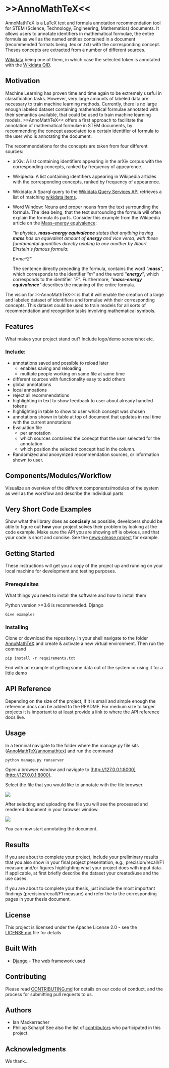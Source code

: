 # \>>AnnoMathTeX<<

AnnoMathTeX is a LaTeX text and formula annotation recommendation tool for STEM (Science, Technology, Engineering, 
Mathematics) documents. It allows users to annotate 
identifiers in mathematical formulae, the entire formula as well as the named entities contained in a document 
(recommended formats being .tex or .txt) with the corresponding concept. Theses concepts are extracted from a number of 
different sources.

[Wikidata](https://www.wikidata.org) being one of them, in which case the selected token is annotated
with the [Wikidata QID](https://en.wikipedia.org/wiki/Wikidata#Items).

## Motivation
Machine Learning has proven time and time again to be extremely useful in classification tasks. However, very large 
amounts of labeled data are necessary to train machine learning methods. Currently, there is no large enough labeled 
dataset containing mathematical formulae annotated with their semantics available, that could be used to train machine 
learning models. >>AnnoMathTeX<< offers a first approach to facilitate the annotation of mathematical formulae in STEM 
documents, by recommending the concept associated to a certain identifier of formula to the user who is annotating the 
document.

The recommendations for the concepts are taken from four different sources:
* arXiv: A list containing identifiers appearing in the arXiv corpus with the corresponding concepts, ranked by frequency of appearence.
* Wikipedia: A list containing identifiers appearing in Wikipedia articles with the corresponding concepts, ranked by frequency of appearence.
* Wikidata: A Sparql query to the [Wikidata Query Services API](https://query.wikidata.org) retrieves a list of matching [wikidata items](https://en.wikipedia.org/wiki/Wikidata#Items).
* Word Window: Nouns and proper nouns from the text surrounding the formula. The idea being, that the text surrounding the formula will often explain the formula its parts. Consider this example from the Wikipedia article on the [Mass-energy equivalence](https://en.wikipedia.org/wiki/Mass–energy_equivalence):
   
  *"In physics, **mass–energy equivalence** states that anything having **mass** has an equivalent amount of **energy** and vice versa, with these fundamental quantities directly relating to one another by Albert Einstein's famous formula:*

  *E=mc^2"*
  
  The sentence directly preceding the formula, contains the word *"**mass**"*, which corresponds to the identifier *"m"* and the word *"**energy**"*, which corresponds to the identifier *"E"*. Furthermore, *"**mass–energy equivalence**"* describes the meaning of the entire formula.
 
The vision for >>AnnoMathTeX<< is that it will enable the creation of a large and labeled dataset of identifiers and formulae with their corresponding concepts.
This dataset could be used to train models for all sorts of recommendation and recognition tasks involving mathematical symbols.
## Features

What makes your project stand out? Include logo/demo screenshot etc.





### Include:
* annotations saved and possible to reload later
  * enables saving and reloading
  * multiple people working on same file at same time
* different sources with functionality easy to add others
* global annotations
* local annoations
* reject all recommendations
* highlighting in text to show feedback to user about already handled tokens
* highlighting in table to show to user which concept was chosen
* annotations shown in table at top of document that updates in real time with the current annotations
* Evaluation file
  * per annotation
  * which sources contained the conecpt that the user selected for the annotation
  * which position the selected concept had in the column.
* Randomized and anonymzed recommendation sources, or information shown to user.

## Components/Modules/Workflow

Visualize an overview of the different components/modules of the system as well as the workflow and describe the individual parts

## Very Short Code Examples

Show what the library does as **concisely** as possible, developers should be able to figure out **how** your project solves their problem by looking at the code example. Make sure the API you are showing off is obvious, and that your code is short and concise. See the [news-please project](https://github.com/fhamborg/news-please/blob/master/README.md#use-within-your-own-code-as-a-library) for example.

## Getting Started

These instructions will get you a copy of the project up and running on your local machine for development and testing purposes.

### Prerequisites

What things you need to install the software and how to install them

Python version >=3.6 is recommended.
Django 


```
Give examples
```

### Installing

Clone or download the repository. In your shell navigate to the folder [AnnoMathTeX](/AnnoMathTeX) and create & activate
a new virtual environment. Then run the command
```
pip install -r requirements.txt
```



End with an example of getting some data out of the system or using it for a little demo

## API Reference

Depending on the size of the project, if it is small and simple enough the reference docs can be added to the README. For medium size to larger projects it is important to at least provide a link to where the API reference docs live.

## Usage

In a terminal navigate to the folder where the manage.py file sits ([AnnoMathTeX/annomathtex](/AnnoMathTeX/annomathtex))
and run the command
```python
python manage.py runserver
```
Open a browser window and navigate to [http://127.0.0.1:8000](http://127.0.0.1:8000). 

Select the file that you would like to annotate with the file browser.

![](https://github.com/philsMINT/AnnoMathTeX/blob/master/media/upload.gif)

After selecting and uploading the file you will see the processed and rendered document in your browser window.

![](https://github.com/philsMINT/AnnoMathTeX/blob/master/media/uploaded_file.png)


You can now start annotating the document.


## Results

If you are about to complete your project, include your preliminary results that you also show in your final project presentation, e.g., precision/recall/F1 measure and/or figures highlighting what your project does with input data. If applicable, at first briefly describe the dataset your created/use and the use cases.

If you are about to complete your thesis, just include the most important findings (precision/recall/F1 measure) and refer the to the corresponding pages in your thesis document.

## License

This project is licensed under the Apache License 2.0 - see the [LICENSE.md](LICENSE.md) file for details

## Built With

* [Django](https://www.djangoproject.com) - The web framework used

## Contributing

Please read [CONTRIBUTING.md](https://gist.github.com/AnnoMathTeX/contributing) for details on our code of conduct, and the process for submitting pull requests to us.

## Authors

* Ian Mackerracher
* Philipp Scharpf
See also the list of [contributors](https://github.com/philsMINT/AnnoMathTeX/contributors) who participated in this project.

## Acknowledgments

We thank...
